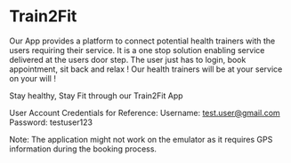 # Train2Fit

Our App provides a platform to connect potential health trainers with the users requiring their service. It is a one stop solution enabling service delivered at the users door step. The user just has to login, book appointment, sit back and relax ! Our health trainers will be at your service on your will !

Stay healthy, Stay Fit through our Train2Fit App

User Account Credentials for Reference:
Username: test.user@gmail.com
Password: testuser123

Note: The application might not work on the emulator as it requires GPS information during the booking process.
